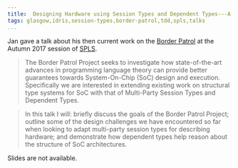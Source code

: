 ```yaml
---
title:  Designing Hardware using Session Types and Dependent Types---A First Look
tags: glasgow,idris,session-types,border-patrol,tdd,spls,talks
...
```


Jan gave a talk about his then current work on the [Border
Patrol](https://border-patrol.github.io) at the Autumn 2017 session of
[SPLS](http://simonjf.com/spls-oct2017/).


> The Border Patrol Project seeks to investigate how state-of-the-art
> advances in programming language theory can provide better
> guarantees towards System-On-Chip (SoC) design and
> execution. Specifically we are interested in extending existing work
> on structural type systems for SoC with that of Multi-Party Session
> Types and Dependent Types.

> In this talk I will: briefly discuss the goals of the Border Patrol
> Project; outline some of the design challenges we have encountered
> so far when looking to adapt multi-party session types for
> describing hardware; and demonstrate how dependent types help reason
> about the structure of SoC architectures.

Slides are not available.
